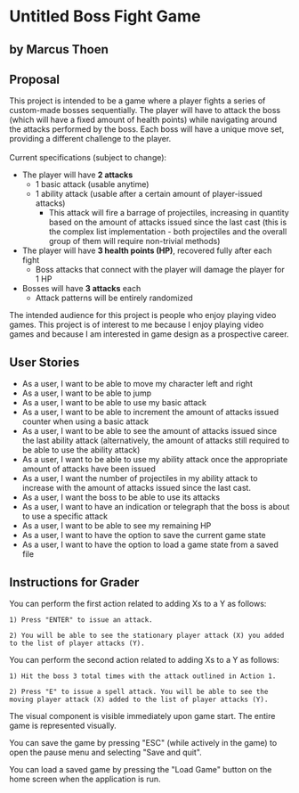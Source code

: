 # Untitled Boss Fight Game

## by Marcus Thoen


## Proposal
This project is intended to be a game where a player fights a series of custom-made bosses sequentially.
The player will have to attack the boss (which will have a fixed amount of health points) while navigating
around the attacks performed by the boss. Each boss will have a unique move set, providing a different
challenge to the player. <br> <br>
Current specifications (subject to change):
- The player will have **2 attacks**
  - 1 basic attack (usable anytime)
  - 1 ability attack (usable after a certain amount of player-issued attacks)
    - This attack will fire a barrage of projectiles, increasing in quantity based on the amount of attacks issued
        since the last cast (this is the complex list implementation - both projectiles and the overall group of them 
        will require non-trivial methods)
- The player will have **3 health points (HP)**, recovered fully after each fight
  - Boss attacks that connect with the player will damage the player for 1 HP
- Bosses will have **3 attacks** each
  - Attack patterns will be entirely randomized

The intended audience for this project is people who enjoy playing video games. This project is of interest
to me because I enjoy playing video games and because I am interested in game design as a prospective career.

## User Stories
- As a user, I want to be able to move my character left and right
- As a user, I want to be able to jump
- As a user, I want to be able to use my basic attack
- As a user, I want to be able to increment the amount of attacks issued counter when using a basic attack
- As a user, I want to be able to see the amount of attacks issued since the last ability attack
  (alternatively, the amount of attacks still required to be able to use the ability attack)
- As a user, I want to be able to use my ability attack once the appropriate amount of attacks have been issued
- As a user, I want the number of projectiles in my ability attack to increase with the amount of attacks issued since
    the last cast.
- As a user, I want the boss to be able to use its attacks
- As a user, I want to have an indication or telegraph that the boss is about to use a specific attack
- As a user, I want to be able to see my remaining HP
- As a user, I want to have the option to save the current game state
- As a user, I want to have the option to load a game state from a saved file

## Instructions for Grader
You can perform the first action related to adding Xs to a Y as follows:

    1) Press "ENTER" to issue an attack.

    2) You will be able to see the stationary player attack (X) you added to the list of player attacks (Y).

You can perform the second action related to adding Xs to a Y as follows:

    1) Hit the boss 3 total times with the attack outlined in Action 1.
    
    2) Press "E" to issue a spell attack. You will be able to see the moving player attack (X) added to the list of player attacks (Y).

The visual component is visible immediately upon game start. The entire game is represented visually.

You can save the game by pressing "ESC" (while actively in the game) to open the pause menu and selecting "Save and quit".

You can load a saved game by pressing the "Load Game" button on the home screen when the application is run.